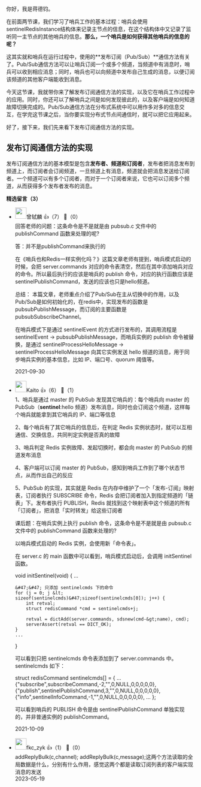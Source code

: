 你好，我是蒋德钧。

在前面两节课，我们学习了哨兵工作的基本过程：哨兵会使用sentinelRedisInstance结构体来记录主节点的信息，在这个结构体中又记录了监听同一主节点的其他哨兵的信息。**那么，一个哨兵是如何获得其他哨兵的信息的呢？**

这其实就和哨兵在运行过程中，使用的**发布订阅（Pub/Sub）**通信方法有关了。Pub/Sub通信方法可以让哨兵订阅一个或多个频道，当频道中有消息时，哨兵可以收到相应消息；同时，哨兵也可以向频道中发布自己生成的消息，以便订阅该频道的其他客户端能收到消息。

今天这节课，我就带你来了解发布订阅通信方法的实现，以及它在哨兵工作过程中的应用。同时，你还可以了解哨兵之间是如何发现彼此的，以及客户端是如何知道故障切换完成的。Pub/Sub通信方法在分布式系统中可以用作多对多的信息交互，在学完这节课之后，当你要实现分布式节点间通信时，就可以把它应用起来。

好了，接下来，我们先来看下发布订阅通信方法的实现。

## 发布订阅通信方法的实现

发布订阅通信方法的基本模型是包含**发布者、频道和订阅者**，发布者把消息发布到频道上，而订阅者会订阅频道，一旦频道上有消息，频道就会把消息发送给订阅者。一个频道可以有多个订阅者，而对于一个订阅者来说，它也可以订阅多个频道，从而获得多个发布者发布的消息。
<div><strong>精选留言（3）</strong></div><ul>
<li><img src="https://static001.geekbang.org/account/avatar/00/16/25/7f/473d5a77.jpg" width="30px"><span>曾轼麟</span> 👍（7） 💬（0）<div>回答老师的问题：这条命令是不是就是由 pubsub.c 文件中的 publishCommand 函数来处理的呢?

答：并不是publishCommand来执行的

在《哨兵也和Redis一样实例化吗？》这篇文章老师有提到，哨兵模式启动的时候，会把 server.commands 对应的命令表清空，然后在其中添加哨兵对应的命令。所以最后执行的应该是哨兵的 publish 命令，对应的执行函数应该是 sentinelPublishCommand，发送的应该也只是hello频道。

总结：
本篇文章，老师重点介绍了Pub&#47;Sub在主从切换中的作用，以及Pub&#47;Sub是如何初始化的，在redis中，实现发布的函数是 pubsubPublishMessage，而订阅的主要函数是 pubsubSubscribeChannel。
	
在哨兵模式下是通过 sentinelEvent 的方式进行发布的，其调用流程是 sentinelEvent -&gt; pubsubPublishMessage，而哨兵实例的 publish 命令被替换，是通过 sentinelProcessHelloMessage -&gt; sentinelProcessHelloMessage 向其它实例发送 hello 频道的消息，用于同步哨兵实例的基本信息，比如 IP、端口号、quorum 阈值等。</div>2021-09-30</li><br/><li><img src="https://static001.geekbang.org/account/avatar/00/0f/90/8a/288f9f94.jpg" width="30px"><span>Kaito</span> 👍（6） 💬（1）<div>1、哨兵是通过 master 的 PubSub 发现其它哨兵的：每个哨兵向 master 的 PubSub（__sentinel__:hello 频道）发布消息，同时也会订阅这个频道，这样每个哨兵就能拿到其它哨兵的 IP、端口等信息

2、每个哨兵有了其它哨兵的信息后，在判定 Redis 实例状态时，就可以互相通信、交换信息，共同判定实例是否真的故障

3、哨兵判定 Redis 实例故障、发起切换时，都会向 master 的 PubSub 的频道发布消息

4、客户端可以订阅 master 的 PubSub，感知到哨兵工作到了哪个状态节点，从而作出自己的反应

5、PubSub 的实现，其实就是 Redis 在内存中维护了一个「发布-订阅」映射表，订阅者执行 SUBSCRIBE 命令，Redis 会把订阅者加入到指定频道的「链表」下。发布者执行 PUBLISH，Redis 就找到这个映射表中这个频道的所有「订阅者」，把消息「实时转发」给这些订阅者

课后题：在哨兵实例上执行 publish 命令，这条命令是不是就是由 pubsub.c 文件中的 publishCommand 函数来处理的?

以哨兵模式启动的 Redis 实例，会使用新「命令表」。

在 server.c 的 main 函数中可以看到，哨兵模式启动后，会调用 initSentinel 函数。

void initSentinel(void) {
    ...

    &#47;&#47; 只添加 sentinelcmds 下的命令
    for (j = 0; j &lt; sizeof(sentinelcmds)&#47;sizeof(sentinelcmds[0]); j++) {
        int retval;
        struct redisCommand *cmd = sentinelcmds+j;

        retval = dictAdd(server.commands, sdsnew(cmd-&gt;name), cmd);
        serverAssert(retval == DICT_OK);
    }
    ...
}

可以看到只把 sentinelcmds 命令表添加到了 server.commands 中。sentinelcmds 如下：

struct redisCommand sentinelcmds[] = {
    ...
    {&quot;subscribe&quot;,subscribeCommand,-2,&quot;&quot;,0,NULL,0,0,0,0,0},
    {&quot;publish&quot;,sentinelPublishCommand,3,&quot;&quot;,0,NULL,0,0,0,0,0},
    {&quot;info&quot;,sentinelInfoCommand,-1,&quot;&quot;,0,NULL,0,0,0,0,0},
    ...
};

可以看到哨兵的 PUBLISH 命令是由 sentinelPublishCommand 单独实现的，并非普通实例的 publishCommand。</div>2021-10-09</li><br/><li><img src="https://static001.geekbang.org/account/avatar/00/16/9e/39/139f3ee9.jpg" width="30px"><span>fkc_zyk</span> 👍（1） 💬（0）<div>    addReplyBulk(c,channel);            addReplyBulk(c,message);这两个方法读取的全局数据是什么，分别有什么作用，感觉这两个都是读取订阅列表的客户端实现消息的发送</div>2023-05-19</li><br/>
</ul>